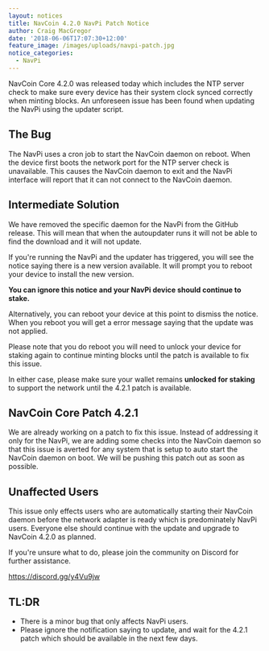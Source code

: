 ```yaml
---
layout: notices
title: NavCoin 4.2.0 NavPi Patch Notice
author: Craig MacGregor
date: '2018-06-06T17:07:30+12:00'
feature_image: /images/uploads/navpi-patch.jpg
notice_categories:
  - NavPi
---
```

NavCoin Core 4.2.0 was released today which includes the NTP server check to make sure every device has their system clock synced correctly when minting blocks. An unforeseen issue has been found when updating the NavPi using the updater script.
<!--more-->

## The Bug

The NavPi uses a cron job to start the NavCoin daemon on reboot. When the device first boots the network port for the NTP server check is unavailable. This causes the NavCoin daemon to exit and the NavPi interface will report that it can not connect to the NavCoin daemon.

## Intermediate Solution

We have removed the specific daemon for the NavPi from the GitHub release. This will mean that when the autoupdater runs it will not be able to find the download and it will not update.

If you're running the NavPi and the updater has triggered, you will see the notice saying there is a new version available. It will prompt you to reboot your device to install the new version.

**You can ignore this notice and your NavPi device should continue to stake.**

Alternatively, you can reboot your device at this point to dismiss the notice. When you reboot you will get a error message saying that the update was not applied.

Please note that you do reboot you will need to unlock your device for staking again to continue minting blocks until the patch is available to fix this issue.

In either case, please make sure your wallet remains **unlocked for staking** to support the network until the 4.2.1 patch is available.

## NavCoin Core Patch 4.2.1

We are already working on a patch to fix this issue. Instead of addressing it only for the NavPi, we are adding some checks into the NavCoin daemon so that this issue is averted for any system that is setup to auto start the NavCoin daemon on boot. We will be pushing this patch out as soon as possible.

## Unaffected Users

This issue only effects users who are automatically starting their NavCoin daemon before the network adapter is ready which is predominately NavPi users. Everyone else should continue with the update and upgrade to NavCoin 4.2.0 as planned.

If you're unsure what to do, please join the community on Discord for further assistance.

<https://discord.gg/y4Vu9jw>

## TL:DR
+ There is a minor bug that only affects NavPi users.
+ Please ignore the notification saying to update, and wait for the 4.2.1 patch which should be available in the next few days.
